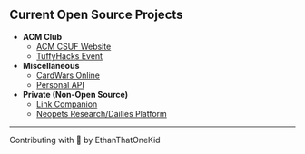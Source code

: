 ## Current Open Source Projects

- **ACM Club**
    - [ACM CSUF Website](https://github.com/EthanThatOneKid/acmcsuf.com)
    - [TuffyHacks Event](https://github.com/EthanThatOneKid/event.tuffyhacks.com)
- **Miscellaneous**
    - [CardWars Online](https://github.com/641i130/card-wars-online)
    - [Personal API](https://github.com/EthanThatOneKid/api.ethandavidson.com)
- **Private (Non-Open Source)**
    - [Link Companion](https://github.com/EthanThatOneKid/links)
    - [Neopets Research/Dailies Platform](https://github.com/EthanThatOneKid/neopets-research)

---

Contributing with 💖 by EthanThatOneKid
